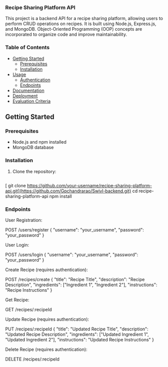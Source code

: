 ### Recipe Sharing Platform API

This project is a backend API for a recipe sharing platform, allowing users to perform CRUD operations on recipes. It is built using Node.js, Express.js, and MongoDB. Object-Oriented Programming (OOP) concepts are incorporated to organize code and improve maintainability.

### Table of Contents

- [Getting Started](#getting-started)
  - [Prerequisites](#prerequisites)
  - [Installation](#installation)
- [Usage](#usage)
  - [Authentication](#authentication)
  - [Endpoints](#endpoints)
- [Documentation](#documentation)
- [Deployment](#deployment)
- [Evaluation Criteria](#evaluation-criteria)

## Getting Started

### Prerequisites

- Node.js and npm installed
- MongoDB database

### Installation

1. Clone the repository:

   ```bash
  [ git clone https://github.com/your-username/recipe-sharing-platform-api.git](https://github.com/Gpchandrarao/Swivl-backend.git)
cd recipe-sharing-platform-api
npm install

### Endpoints

User Registration:

POST /users/register
{
  "username": "your_username",
  "password": "your_password"
}

User Login:

POST /users/login
{
  "username": "your_username",
  "password": "your_password"
}

Create Recipe (requires authentication):

POST /recipes/create
{
  "title": "Recipe Title",
  "description": "Recipe Description",
  "ingredients": ["Ingredient 1", "Ingredient 2"],
  "instructions": "Recipe Instructions"
}

Get Recipe:

GET /recipes/:recipeId

Update Recipe (requires authentication):

PUT /recipes/:recipeId
{
  "title": "Updated Recipe Title",
  "description": "Updated Recipe Description",
  "ingredients": ["Updated Ingredient 1", "Updated Ingredient 2"],
  "instructions": "Updated Recipe Instructions"
}

Delete Recipe (requires authentication):

DELETE /recipes/:recipeId
